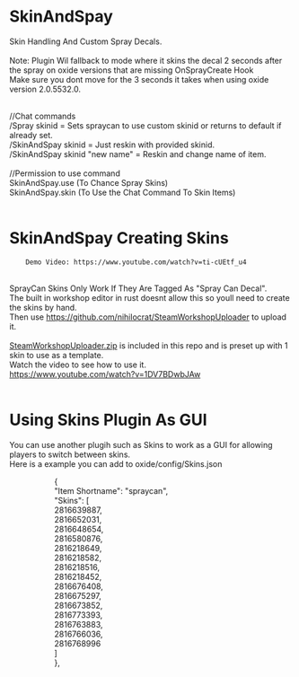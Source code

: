 # SkinAndSpay
Skin Handling And Custom Spray Decals.<br><br>
Note: Plugin Wil fallback to mode where it skins the decal 2 seconds after the spray on oxide versions that are missing OnSprayCreate Hook<br>
Make sure you dont move for the 3 seconds it takes when using oxide version 2.0.5532.0.<br><br>

//Chat commands
<br>
        /Spray skinid                  =   Sets spraycan to use custom skinid or returns to default if already set.<br>
        /SkinAndSpay skinid            =   Just reskin with provided skinid.<br>
        /SkinAndSpay skinid "new name" =   Reskin and change name of item.<br>
        <br>
//Permission to use command<br>
        SkinAndSpay.use    (To Chance Spray Skins)<br>
       SkinAndSpay.skin   (To Use the Chat Command To Skin Items)<br><br>
        
# SkinAndSpay Creating Skins
        Demo Video: https://www.youtube.com/watch?v=ti-cUEtf_u4
<br>SprayCan Skins Only Work If They Are Tagged As "Spray Can Decal".<br>
The built in workshop editor in rust doesnt allow this so youll need to create the skins by hand.<br>
Then use https://github.com/nihilocrat/SteamWorkshopUploader to upload it.<br><br>
<a href="https://github.com/bmgjet/SkinAndSpay/raw/main/SteamWorkshopUploader.zip" target="_blank">SteamWorkshopUploader.zip</a> is included in this repo and is preset up with 1 skin to use as a template.<br>
Watch the video to see how to use it.<br>https://www.youtube.com/watch?v=1DV7BDwbJAw<br><br>

# Using Skins Plugin As GUI
You can use another plugih such as Skins to work as a GUI for allowing players to switch between skins.<br>
Here is a example you can add to oxide/config/Skins.json<br>
<p style="padding-left: 80px;">{<br />"Item Shortname": "spraycan",<br />"Skins": [<br />2816639887,<br />2816652031,<br />2816648654,<br />2816580876,<br />2816218649,<br />2816218582,<br />2816218516,<br />2816218452,<br />2816676408,<br />2816675297,<br />2816673852,<br />2816773393,<br />2816763883,<br />2816766036,<br />2816768996<br />]<br />},</p>

